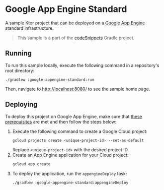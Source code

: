 # Google App Engine Standard

A sample Ktor project that can be deployed on a [Google App Engine](https://ktor.io/docs/google-app-engine.html) standard infrastructure.
> This sample is a part of the [codeSnippets](../../README.md) Gradle project.

## Running

To run this sample locally, execute the following command in a repository's root directory:

```
./gradlew :google-appengine-standard:run
```
 
Then, navigate to [http://localhost:8080/](http://localhost:8080/) to see the sample home page.  

## Deploying

To deploy this project on Google App Engine, make sure that [these prerequisites](https://ktor.io/docs/google-app-engine.html#prerequisites) are met and then follow the steps below:
1. Execute the following command to create a Google Cloud project:
   ```Bash
   gcloud projects create <unique-project-id> --set-as-default
   ```
   Replace `<unique-project-id>` with the desired project ID.
2. Create an App Engine application for your Cloud project:
   ```Bash
   gcloud app create
   ```
3. To deploy the application, run the `appengineDeploy` task:
   ```Bash
   ./gradlew :google-appengine-standard:appengineDeploy
   ```
